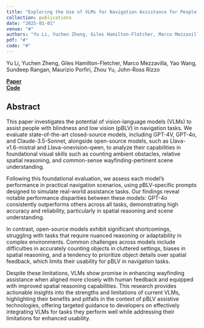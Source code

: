 ```yaml
---
title: "Exploring the Use of VLMs for Navigation Assistance for People with Blindness and Low Vision"
collection: publications
date: "2025-01-01"  
venue: "#"  
authors: "Yu Li, Yuchen Zheng, Giles Hamilton-Fletcher, Marco Mezzavilla, Yao Wang, Sundeep Rangan, Maurizio Porfiri, Zhou Yu, John-Ross Rizzo"
pdf: "#" 
code: "#"  
---
```


Yu Li, Yuchen Zheng, Giles Hamilton-Fletcher, Marco Mezzavilla, Yao Wang, Sundeep Rangan, Maurizio Porfiri, Zhou Yu, John-Ross Rizzo  

[**Paper**](../files/paper_1.pdf)  
[**Code**](#)  

## Abstract  
This paper investigates the potential of vision-language models (VLMs) to assist people with blindness and low vision (pBLV) in navigation tasks. We evaluate state-of-the-art closed-source models, including GPT-4V, GPT-4o, and Claude-3.5-Sonnet, alongside open-source models, such as Llava-v1.6-mistral and Llava-onevision-qwen, to analyze their capabilities in foundational visual skills such as counting ambient obstacles, relative spatial reasoning, and common-sense wayfinding-pertinent scene understanding.

Following this foundational evaluation, we assess each model’s performance in practical navigation scenarios, using pBLV-specific prompts designed to simulate real-world assistance tasks. Our findings reveal notable performance disparities between these models: GPT-4o consistently outperforms others across all tasks, demonstrating high accuracy and reliability, particularly in spatial reasoning and scene understanding.  

In contrast, open-source models exhibit significant shortcomings, struggling with tasks that require nuanced reasoning or adaptability in complex environments. Common challenges across models include difficulties in accurately counting objects in cluttered settings, biases in spatial reasoning, and a tendency to prioritize object details over spatial feedback, which limits their usability for pBLV in navigation tasks.  

Despite these limitations, VLMs show promise in enhancing wayfinding assistance when aligned more closely with human feedback and equipped with improved spatial reasoning capabilities. This research provides actionable insights into the strengths and limitations of current VLMs, highlighting their benefits and pitfalls in the context of pBLV assistive technologies, offering targeted guidance to developers on effectively integrating VLMs for tasks they perform well while addressing their limitations for enhanced usability.
